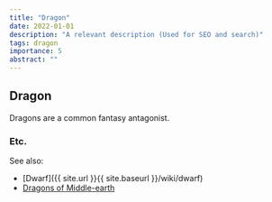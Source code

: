 ```yaml
---
title: "Dragon"
date: 2022-01-01
description: "A relevant description (Used for SEO and search)"
tags: dragon
importance: 5
abstract: ""
---
```


## Dragon

Dragons are a common fantasy antagonist.

### Etc.


See also:

- [Dwarf]({{ site.url }}{{ site.baseurl }}/wiki/dwarf)
- [Dragons of Middle-earth](https://lotr.fandom.com/wiki/Dragons)
